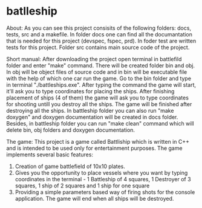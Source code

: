 # batlleship

About:
As you can see this project consisits of the following folders: docs, tests, src and a makefile. In folder docs one can find all the documantation that is needed for this project (devspec, fspec, prd). In foder test are written tests for this project. Folder src contains main source code of the project.

Short manual:
After downloading the project open terminal in battlefild folder and enter "make" command. There will be created folder bin and obj. In obj will be object files of source code and in bin will be executable file with the help of which one car run the game. Go to the bin folder and type in terminal "./battleships.exe". After typing the command the game will start, it'll ask you to type coordinates for placing the ships. After finishing placement of ships (4 of them) the game will ask you to type coordinates for shooting untill you destroy all the ships. The game will be finished after destroying all the ships. In battleship folder you can also run "make doxygen" and doxygen documentation will be created in docs folder. Besides, in battleship folder you can run "make clean" command which will delete bin, obj folders and doxygen documentation.

The game:
This project is a game called Battliship which is written in C++ and is intended to be used only for entertainment purposes. 
The game implements several basic features: 
1) Creation of game battlefield of 10x10 plates.
2) Gives you the opportunity to place vessels where you want by typing coordinates in the terminal - 1 Battleship of 4 squares, 1 Destroyer of 3 squares, 1 ship of 2 squares and 1 ship for one square
3) Providing a simple parameters based way of firing shots for the console application.
The game will end when all ships will be destroyed.   
